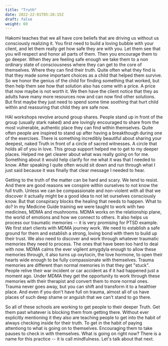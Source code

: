 ```yaml
---
title: "Truth"
date: 2022-22-01T05:26:15Z
draft: false
weight: 60
---
```

Hakomi teaches that we all have core beliefs that are driving us without us consciously realizing it. You first need to build a loving bubble with your client, and let them really get how safe they are with you. Let them see that you will respect and honor all parts of them. Then you encourage them to go deeper. When they are feeling safe enough we take them to a non ordinary state of consciousness where they can get to the core of themselves.  Where they can find their truth. Quite often what they find is that they made some important choices as a child that helped them survive. So we honor the genius of the child for finding something that worked, but then help them see how that solution also has come with a price. A price that now maybe is not worth it. We then have the client notice that they as adults have many more resources now and can now find other solutions. But first maybe they just need to spend some time soothing that hurt child within and reassuring that child they are safe now.

HAI workshops revolve around group shares. People stand up in front of the group (usually stark naked) and are lovingly encouraged to share from the most vulnerable, authentic place they can find within themselves. Quite often people are inspired to stand up after having a breakthough during one of the exercises. There is something incredibly beautiful about sharing your deepest, naked Truth in front of a circle of sacred witnesses. A circle that holds all of you in love. This group support helped me to get to my deeper places. Helped me get clearer about what was really going on for me. Something about it would help clarify for me what it was that I needed to know. After speaking I quite often would sit down and run through what I just said because it was finally that clear message I needed to hear.  

Getting to the truth of the matter can be hard and scary. We tend to resist. And there are good reasons we conspire within ourselves to not know the full truth. Unless we can be compassionate and non-violent with all that we discover it actually might be a good idea to not let ourselves consciously know. But that conspiracy blocks the healing that needs to happen. What to do? In my Medicine Guide training we were taught to work with two medicines, MDMA and mushrooms. MDMA works on the relationship plane, the world of emotions and how we connect to others. It also helps us process our traumatic memories -- it is very promising for PTSD example. We first start clients with MDMA journey work. We need to establish a safe ground for them and establish a strong, loving bond with them to build up their trust. We also need to discover and work through whatever traumatic memories they need to process. The ones that have been too hard to deal with now. MDMA calms the ever vigilent amygdyla enough to allow these memories through, it also turns up oxytocin, the love hormone, to open their hearts wide enough to be fully compassionate with themselves. Trauma memories are different than normal memories in that they get "stuck". People relive their war incident or car accident as if it had happened just a moment ago. Under MDMA they get the opportunity to work through these memories with their therapist and convert them to more normal ones. Trauma never goes away, but you can shift and transform it to a healthier place. And even if you don't have full on trauma, almost all of us have places of such deep shame or anguish that we can't stand to go there.

So all of these schools are working to get people to their deeper Truth. Get them past whatever is blocking them from getting there. Without ever explicitly mentioning it they also are teaching people to get into the habit of always checking inside for their truth. To get in the habit of paying attentiong to what is going on to themselves. Encouraging them to take pauses to check in with themselves. What is going on right now? There is a name for this practice -- it is call mindfulness. Let's talk about that next.
